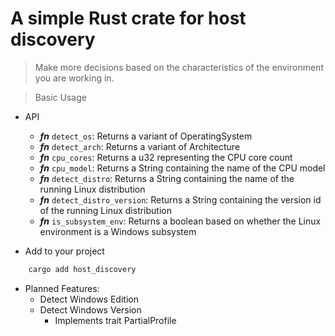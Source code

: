 # A simple Rust crate for host discovery

> Make more decisions based on the characteristics of the environment you are working in.

> Basic Usage

- API
  - ***fn*** `detect_os`: Returns a variant of OperatingSystem
  - ***fn*** `detect_arch`: Returns a variant of Architecture
  - ***fn*** `cpu_cores`: Returns a u32 representing the CPU core count
  - ***fn*** `cpu_model`: Returns a String containing the name of the CPU model
  - ***fn*** `detect_distro`: Returns a String containing the name of the running Linux distribution
  - ***fn*** `detect_distro_version`: Returns a String containing the version id of the running Linux distribution
  - ***fn*** `is_subsystem_env`: Returns a boolean based on whether the Linux environment is a Windows subsystem

- Add to your project
```sh 
    cargo add host_discovery
```

- Planned Features:
  - Detect Windows Edition
  - Detect Windows Version
      - Implements trait PartialProfile

